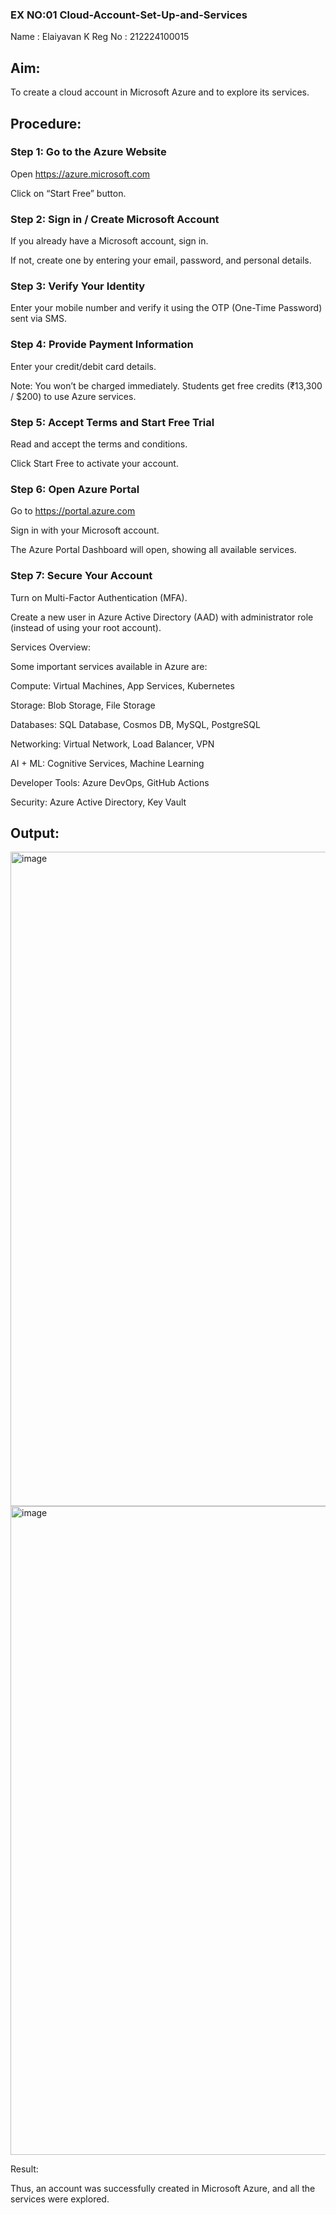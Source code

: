 ### EX NO:01 Cloud-Account-Set-Up-and-Services

Name : Elaiyavan K
Reg No : 212224100015

## Aim:

To create a cloud account in Microsoft Azure and to explore its services.

## Procedure:
### Step 1: Go to the Azure Website

Open https://azure.microsoft.com

Click on “Start Free” button.

### Step 2: Sign in / Create Microsoft Account

If you already have a Microsoft account, sign in.

If not, create one by entering your email, password, and personal details.

### Step 3: Verify Your Identity

Enter your mobile number and verify it using the OTP (One-Time Password) sent via SMS.

### Step 4: Provide Payment Information

Enter your credit/debit card details.

Note: You won’t be charged immediately. Students get free credits (₹13,300 / $200) to use Azure services.

### Step 5: Accept Terms and Start Free Trial

Read and accept the terms and conditions.

Click Start Free to activate your account.

### Step 6: Open Azure Portal

Go to https://portal.azure.com

Sign in with your Microsoft account.

The Azure Portal Dashboard will open, showing all available services.

### Step 7: Secure Your Account

Turn on Multi-Factor Authentication (MFA).

Create a new user in Azure Active Directory (AAD) with administrator role (instead of using your root account).

Services Overview:

Some important services available in Azure are:

Compute: Virtual Machines, App Services, Kubernetes

Storage: Blob Storage, File Storage

Databases: SQL Database, Cosmos DB, MySQL, PostgreSQL

Networking: Virtual Network, Load Balancer, VPN

AI + ML: Cognitive Services, Machine Learning

Developer Tools: Azure DevOps, GitHub Actions

Security: Azure Active Directory, Key Vault

## Output:

<img width="1919" height="1047" alt="image" src="https://github.com/user-attachments/assets/18cbb8a7-9872-4c3a-a146-b3ebf2ec87b2" />

<img width="1919" height="1038" alt="image" src="https://github.com/user-attachments/assets/a8f156e3-fdc2-4f1e-9646-59c0e58ce4fe" />


Result:

Thus, an account was successfully created in Microsoft Azure, and all the services were explored.
